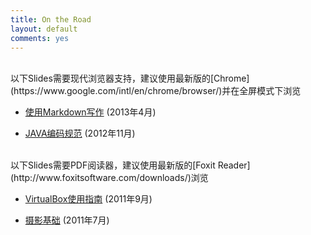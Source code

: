 ```yaml
---
title: On the Road
layout: default
comments: yes
---
```


<br />
以下Slides需要现代浏览器支持，建议使用最新版的[Chrome](https://www.google.com/intl/en/chrome/browser/)并在全屏模式下浏览

* [使用Markdown写作](/slides/markdown/markdown.html) (2013年4月)

* [JAVA编码规范](/slides/java_code_web/presentation.html) (2012年11月)
<br />
以下Slides需要PDF阅读器，建议使用最新版的[Foxit Reader](http://www.foxitsoftware.com/downloads/)浏览

* [VirtualBox使用指南](/slides/virtualbox_guide.pdf) (2011年9月)

* [摄影基础](/slides/photography_basis.pdf) (2011年7月)
<br />


